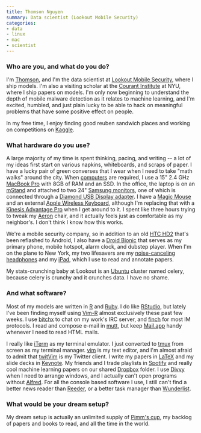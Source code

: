 ```yaml
---
title: Thomson Nguyen
summary: Data scientist (Lookout Mobile Security)
categories:
- data
- linux
- mac
- scientist
---
```


### Who are you, and what do you do?

I'm [Thomson](http://www.squareheadgroup.com/ "Thomson's website."), and I'm the data scientist at [Lookout Mobile Security](http://www.mylookout.com/ "The Lookout Mobile Security site."), where I ship models. I'm also a visiting scholar at the [Courant Institute](http://cims.nyu.edu/ "The Courant Institute of Mathematical Sciences.") at NYU, where I ship papers on models. I'm only now beginning to understand the depth of mobile malware detection as it relates to machine learning, and I'm excited, humbled, and just plain lucky to be able to hack on meaningful problems that have some positive effect on people.

In my free time, I enjoy finding good reuben sandwich places and working on competitions on [Kaggle](http://www.kaggle.com/ "A data science competition site.").

### What hardware do you use?

A large majority of my time is spent thinking, pacing, and writing -- a lot of my ideas first start on various napkins, whiteboards, and scraps of paper. I have a lucky pair of green converses that I wear when I need to take "math walks" around the city. When [computers](http://cl.ly/2n1O0d2I150w052O0830 "A photo of Thomson's image.") are required, I use a 15" 2.4 GHz [MacBook Pro][macbook-pro] with 8GB of RAM and an SSD. In the office, the laptop is on an [mStand][] and attached to two 24" [Samsung monitors][2443bw], one of which is connected through a [Diamond USB Display adapter][bvu160]. I have a [Magic Mouse][magic-mouse] and an external [Apple Wireless Keyboard][keyboard], although I'm replacing that with a [Kinesis Advantage Pro][advantage-pro] when I get around to it. I spent like three hours trying to tweak my  [Aeron][] chair, and it actually feels just as comfortable as my neighbor's. I don't think I know how this works.

We're a mobile security company, so in addition to an old [HTC HD2][hd2] that's been reflashed to Android, I also have a [Droid Bionic][droid-bionic] that serves as my primary phone, mobile hotspot, alarm clock, and dubstep player. When I'm on the plane to New York, my two lifesavers are my [noise-canceling headphones][clear-harmony] and my [iPad][ipad-2], which I use to read and annotate papers.

My stats-crunching baby at Lookout is an [Ubuntu][] cluster named celery, because celery is crunchy and it crunches data. I have no shame.

### And what software?

Most of my models are written in [R][] and [Ruby][]. I do like [RStudio][], but lately I've been finding myself using [Vim-R][] almost exclusively these past few weeks. I use [bitchx][] to chat on my work's IRC server, and [finch][] for most IM protocols. I read and compose e-mail in [mutt][], but keep [Mail.app][mail] handy whenever I need to read HTML mails.

I really like [iTerm][iterm2] as my terminal emulator. I just converted to [tmux][] from screen as my terminal manager. [vim][] is my text editor, and I'm almost afraid to admit that [twitVim][] is my Twitter client. I write my papers in [LaTeX][] and my slide decks in [Keynote][]. My friends and I trade playlists in [Spotify][] and really cool machine learning papers on our shared [Dropbox][] folder. I use [Divvy][] when I need to arrange windows, and I actually can't open programs without [Alfred][]. For all the console based software I use, I still can't find a better news reader than [Reeder][], or a better task manager than [Wunderlist][].

### What would be your dream setup?

My dream setup is actually an unlimited supply of [Pimm's cup](http://en.wikipedia.org/wiki/Pimm%27s "A Wikipedia entry for Pimm's."), my backlog of papers and books to read, and all the time in the world.

[2443bw]: https://www.amazon.com/Samsung-2443BWT-1-24-Inch-Monitor-Black/dp/B0030CJBZU "A 24 inch widescreen LCD screen."
[ipad-2]: https://www.apple.com/ipad/ "A tablet device."
[aeron]: http://www.hermanmiller.com/products/seating/performance-work-chairs/aeron-chairs.html "A work chair."
[advantage-pro]: https://www.kinesis-ergo.com/shop/advantage-pro-for-mac-pc/ "A fancy ergonomic keyboard."
[hd2]: https://en.wikipedia.org/wiki/HTC_HD2 "An Android smartphone."
[macbook-pro]: https://www.apple.com/macbook-pro/ "A laptop."
[magic-mouse]: https://www.apple.com/magicmouse/ "A multi-touch mouse."
[mstand]: http://www.raindesigninc.com/mstand.html "A laptop stand."
[clear-harmony]: https://www.amazon.com/Clear-Harmony-Noise-Canceling-Discontinued-Manufacturer/dp/B000K41PH8 "Noise-cancelling headphones."
[droid-bionic]: https://en.wikipedia.org/wiki/Droid_Bionic "An Android smartphone."
[bvu160]: https://www.diamondmm.com/bvu1000-diamond-video-graphics-adapter.html "A USB display adapter."
[keyboard]: https://www.apple.com/keyboard/ "The keyboard."
[rstudio]: https://www.rstudio.com/ "An IDE for the R language."
[reeder]: http://madeatgloria.com/brewery/silvio/reeder "A feed client for the Mac."
[r]: http://www.r-project.org/ "Software for statistical computing and graphics."
[ruby]: https://www.ruby-lang.org/en/ "An interpreted scripting language."
[ubuntu]: https://www.ubuntu.com/ "A Unix distribution."
[iterm2]: http://iterm2.com/ "An alternative terminal application for Mac OS X."
[tmux]: http://sourceforge.net/projects/tmux/ "A terminal multiplexer, similar to screen."
[twitvim]: https://github.com/vim-scripts/TwitVim "A Twitter client for vim."
[spotify]: https://www.spotify.com/us/ "A music streaming service."
[alfred]: https://www.alfredapp.com/ "A launcher app for the Mac."
[finch]: https://developer.pidgin.im/ "A command-line IM client."
[mutt]: http://www.mutt.org/ "A command-line email client."
[mail]: https://en.wikipedia.org/wiki/Mail_(application) "The default Mac OS X mail client."
[divvy]: http://mizage.com/divvy/ "Window management and arrangement for Mac OS X."
[dropbox]: https://www.dropbox.com/ "Online syncing and storage."
[vim]: http://www.vim.org/ "A command-line text editor."
[vim-r]: http://www.vim.org/scripts/script.php?script_id=2628 "A plugin for R support in vim."
[bitchx]: http://www.bitchx.com/ "A command-line IRC client."
[keynote]: https://www.apple.com/keynote/ "Presentation software for the Mac."
[latex]: https://www.latex-project.org/ "Typesetting software."
[wunderlist]: https://www.wunderlist.com/ "A cloud-syncing to-do manager."
